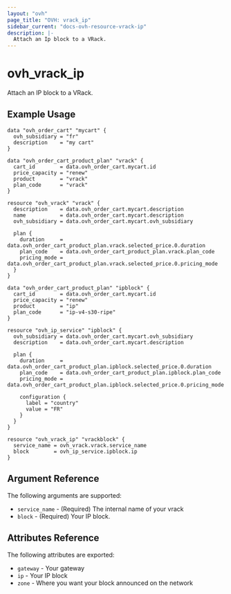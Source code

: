 ```yaml
---
layout: "ovh"
page_title: "OVH: vrack_ip"
sidebar_current: "docs-ovh-resource-vrack-ip"
description: |-
  Attach an Ip block to a VRack.
---
```


# ovh_vrack_ip

Attach an IP block to a VRack.

## Example Usage

```hcl
data "ovh_order_cart" "mycart" {
  ovh_subsidiary = "fr"
  description    = "my cart"
}

data "ovh_order_cart_product_plan" "vrack" {
  cart_id        = data.ovh_order_cart.mycart.id
  price_capacity = "renew"
  product        = "vrack"
  plan_code      = "vrack"
}

resource "ovh_vrack" "vrack" {
  description    = data.ovh_order_cart.mycart.description
  name           = data.ovh_order_cart.mycart.description
  ovh_subsidiary = data.ovh_order_cart.mycart.ovh_subsidiary

  plan {
    duration     = data.ovh_order_cart_product_plan.vrack.selected_price.0.duration
    plan_code    = data.ovh_order_cart_product_plan.vrack.plan_code
    pricing_mode = data.ovh_order_cart_product_plan.vrack.selected_price.0.pricing_mode
  }
}

data "ovh_order_cart_product_plan" "ipblock" {
  cart_id        = data.ovh_order_cart.mycart.id
  price_capacity = "renew"
  product        = "ip"
  plan_code      = "ip-v4-s30-ripe"
}

resource "ovh_ip_service" "ipblock" {
  ovh_subsidiary = data.ovh_order_cart.mycart.ovh_subsidiary
  description    = data.ovh_order_cart.mycart.description

  plan {
    duration     = data.ovh_order_cart_product_plan.ipblock.selected_price.0.duration
    plan_code    = data.ovh_order_cart_product_plan.ipblock.plan_code
    pricing_mode = data.ovh_order_cart_product_plan.ipblock.selected_price.0.pricing_mode

    configuration {
      label = "country"
      value = "FR"
    }
  }
}

resource "ovh_vrack_ip" "vrackblock" {
  service_name = ovh_vrack.vrack.service_name
  block        = ovh_ip_service.ipblock.ip
}
```

## Argument Reference

The following arguments are supported:

* `service_name` - (Required) The internal name of your vrack
* `block` - (Required) Your IP block.
    
## Attributes Reference

The following attributes are exported:

* `gateway` - Your gateway
* `ip` - Your IP block
* `zone` - Where you want your block announced on the network
